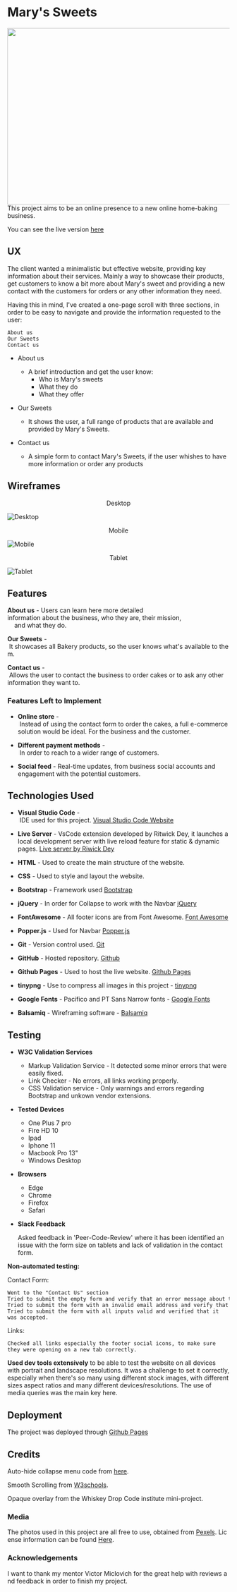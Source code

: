 # Mary's Sweets

<img width="1000" height="400" src="https://github.com/Brainvibe/Milestone1/blob/master/wireframes/page_preview.png">
This project aims to be an online presence to a new online home-baking business.

You can see the live version [here](https://brainvibe.github.io/Milestone1/)

## UX

The client wanted a minimalistic but effective website, providing key information about their services.
Mainly a way to showcase their products, get customers to know a bit more about Mary's sweet and providing a new contact with the customers for orders or any other information they need. 

Having this in mind, I've created a one-page scroll with three sections, in order to be easy to navigate and provide the information requested to the user: 

    About us
    Our Sweets
    Contact us

- About us
  - A brief introduction and get the user know:
    - Who is Mary's sweets
    - What they do
    - What they offer

- Our Sweets
  - It shows the user, a full range of products that are available and provided by Mary's Sweets.

- Contact us
  - A simple form to contact Mary's Sweets, if the user whishes to have more information or order any products 

## Wireframes
<p align="center">
Desktop
</p>

![Desktop](https://github.com/Brainvibe/Milestone1/blob/master/wireframes/Desktop.png)

<p align="center">
Mobile
</p>

![Mobile](https://github.com/Brainvibe/Milestone1/blob/master/wireframes/Mobile.png)

<p align="center">
Tablet
</p>

![Tablet](https://github.com/Brainvibe/Milestone1/blob/master/wireframes/Tablet.png)

## Features

**About us** - Users can learn here more detailed information about the business, who they are, their mission, 
    and what they do. 

**Our Sweets** - It showcases all Bakery products, so the user knows what's available to them. 

**Contact us** - Allows the user to contact the business to order cakes or to ask any other information they want to. 

### Features Left to Implement

- **Online store** - Instead of using the contact form to order the cakes, a full e-commerce solution would be ideal. For the business and the customer.

- **Different payment methods** - In order to reach to a wider range of customers. 

- **Social feed** - Real-time updates, from business social accounts and engagement with the potential customers.

## Technologies Used

- **Visual Studio Code** - IDE used for this project. [Visual Studio Code Website](https://code.visualstudio.com/)

- **Live Server** - VsCode extension developed by Ritwick Dey, it launches a local development server with live reload feature for static & dynamic pages. [Live server by Riwick Dey](https://marketplace.visualstudio.com/items?itemName=ritwickdey.LiveServer)

- **HTML** - Used to create the main structure of the website.

- **CSS** - Used to style and layout the website.

- **Bootstrap** - Framework used [Bootstrap](https://getbootstrap.com/)

- **jQuery** - In order for Collapse to work with the Navbar [jQuery](https://jquery.com/)

- **FontAwesome** - All footer icons are from Font Awesome. [Font Awesome](https://fontawesome.com/)

- **Popper.js** - Used for Navbar [Popper.js](https://popper.js.org/)

- **Git** - Version control used. [Git](https://git-scm.com/)

- **GitHub** - Hosted repository. [Github](https://github.com/)

- **Github Pages** - Used to host the live website. [Github Pages](https://pages.github.com/)

- **tinypng** - Use to compress all images in this project - [tinypng](https://tinypng.com/)

- **Google Fonts** - Pacifico and PT Sans Narrow fonts - [Google Fonts](https://fonts.google.com/)

- **Balsamiq** - Wireframing software - [Balsamiq](https://balsamiq.com/) 

## Testing

- **W3C Validation Services**
  - Markup Validation Service - It detected some minor errors that were easily fixed.
  - Link Checker - No errors, all links working properly.
  - CSS Validation service - Only warnings and errors regarding Bootstrap and unkown vendor extensions.

- **Tested Devices**

  - One Plus 7 pro
  - Fire HD 10
  - Ipad
  - Iphone 11
  - Macbook Pro 13"
  - Windows Desktop

- **Browsers**

  - Edge
  - Chrome
  - Firefox
  - Safari

- **Slack Feedback**

    Asked feedback in 'Peer-Code-Review' where it has been identified an issue with the form size on tablets and lack of validation in the contact form.

**Non-automated testing:**

Contact Form:

    Went to the "Contact Us" section
    Tried to submit the empty form and verify that an error message about the required fields appears
    Tried to submit the form with an invalid email address and verify that a relevant error message appears
    Tried to submit the form with all inputs valid and verified that it was accepted.

Links:

    Checked all links especially the footer social icons, to make sure they were opening on a new tab correctly.

**Used dev tools extensively** to be able to test the website on all devices with portrait and landscape resolutions. It was a challenge to set it correctly, especially when there's so many using different stock images, with different sizes aspect ratios and many different devices/resolutions. The use of media queries was the main key here.  

## Deployment

The project was deployed through [Github Pages](https://brainvibe.github.io/Milestone1/)

## Credits

Auto-hide collapse menu code from [here](https://stackoverflow.com/questions/42401606/how-to-hide-collapsible-bootstrap-4-navbar-on-click).

Smooth Scrolling from [W3schools](https://www.w3schools.com/howto/howto_css_smooth_scroll.asp).

Opaque overlay from the Whiskey Drop Code institute mini-project.

### Media

The photos used in this project are all free to use, obtained from [Pexels](https://www.pexels.com/). License information can be found [Here](https://www.pexels.com/photo-license/).

### Acknowledgements

I want to thank my mentor Victor Miclovich for the great help with reviews and feedback in order to finish my project.
